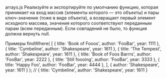 arrays.js
Реализуйте и экспортируйте по умолчанию функцию, которая принимает на вход массив
(элементы которого — это объекты) и пары ключ-значение (тоже в виде объекта),
а возвращает первый элемент исходного массива, значения которого соответствуют
переданным парам (всем переданным). Если совпадений не было, то функция должна вернуть null.

Примеры
findWhere(
  [
    { title: 'Book of Fooos', author: 'FooBar', year: 1111 },
    { title: 'Cymbeline', author: 'Shakespeare', year: 1611 },
    { title: 'The Tempest', author: 'Shakespeare', year: 1611 },
    { title: 'Book of Foos Barrrs', author: 'FooBar', year: 2222 },
    { title: 'Still foooing', author: 'FooBar', year: 3333 },
    { title: 'Happy Foo', author: 'FooBar', year: 4444 },
  ],
  { author: 'Shakespeare', year: 1611 }
); // { title: 'Cymbeline', author: 'Shakespeare', year: 1611 }
